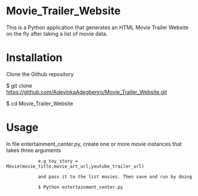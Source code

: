 # Movie_Trailer_Website

 This is a Python application that generates an HTML Movie Trailer Website on the fly after taking a list of movie data.

# Installation

 Clone the Github repository

 $ git clone https://github.com/AdeyinkaAdegbenro/Movie_Trailer_Website.git

 $ cd Movie_Trailer_Website

# Usage

 In file entertainment_center.py, create one or more movie instances that takes three arguments

 				e.g toy_story = Movie(movie_title,movie_art_url,youtube_trailer_url)

 				and pass it to the list movies. Then save and run by doing 
 				
 				$ Python entertainment_center.py
